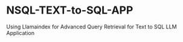 # NSQL-TEXT-to-SQL-APP
Using Llamaindex for Advanced Query Retrieval for Text to SQL LLM Application
